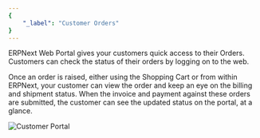 ```yaml
---
{
	"_label": "Customer Orders"
}
---
```


ERPNext Web Portal gives your customers quick access to their Orders. Customers can check the status of their orders by logging on to the web.

Once an order is raised, either using the Shopping Cart or from within ERPNext, your customer can view the order and keep an eye on the billing and shipment status. When the invoice and payment against these orders are submitted, the customer can see the updated status on the portal, at a glance. 


![Customer Portal](img/customer-portal-orders-1.png)

